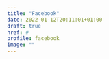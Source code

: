 ```yaml
---
title: "Facebook"
date: 2022-01-12T20:11:01+01:00
draft: true
href: #
profile: facebook
image: ""
---
```

